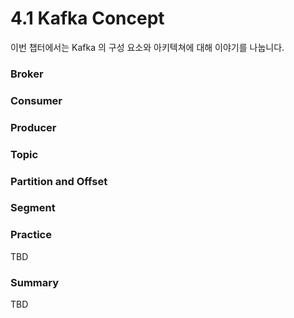 # 4.1 Kafka Concept

이번 챕터에서는 Kafka 의 구성 요소와 아키텍쳐에 대해 이야기를 나눕니다.





### Broker



### Consumer



### Producer



### Topic



### Partition and Offset



### Segment







### Practice

TBD

### Summary

TBD

